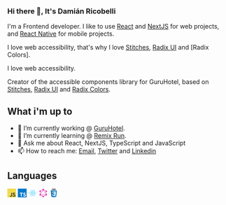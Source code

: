 ### Hi there 👋, It's Damián Ricobelli

I'm a Frontend developer. I like to use [React](https://reactjs.org/) and [NextJS](https://nextjs.org/) for web projects, and [React Native](https://reactnative.dev/) for mobile projects.

I love web accessibility, that's why I love [Stitches](https://stitches.dev/), [Radix UI](https://www.radix-ui.com/) and [Radix Colors].

I love web accessibility.

Creator of the accessible components library for GuruHotel, based on [Stitches](https://stitches.dev/), [Radix UI](https://www.radix-ui.com/) and [Radix Colors](https://www.radix-ui.com/colors).

## What i'm up to

- 🔭 I’m currently working @ [GuruHotel](https://www.guruhotel.com/).
- 🌱 I’m currently learning @ [Remix Run](https://remix.run/).
- 💬 Ask me about React, NextJS, TypeScript and JavaScript
- 📫 How to reach me: [Email](mailto:dricobelli@gmail.com), [Twitter](https://twitter.com/damianricobelli) and [Linkedin](https://www.linkedin.com/in/damianricobelli/) 

## Languages
<code><img height="20" src="https://raw.githubusercontent.com/github/explore/80688e429a7d4ef2fca1e82350fe8e3517d3494d/topics/javascript/javascript.png"></code>
<code><img height="20" src="https://raw.githubusercontent.com/github/explore/80688e429a7d4ef2fca1e82350fe8e3517d3494d/topics/typescript/typescript.png"></code>
<code><img height="20" src="https://raw.githubusercontent.com/github/explore/80688e429a7d4ef2fca1e82350fe8e3517d3494d/topics/react/react.png"></code>
<code><img height="20" src="https://raw.githubusercontent.com/github/explore/80688e429a7d4ef2fca1e82350fe8e3517d3494d/topics/graphql/graphql.png"></code>
<code><img height="20" src="https://raw.githubusercontent.com/github/explore/80688e429a7d4ef2fca1e82350fe8e3517d3494d/topics/css/css.png"></code>

